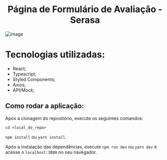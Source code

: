 <h1 align="center">
Página de Formulário de Avaliação - Serasa
</h1>

![image](https://user-images.githubusercontent.com/41245525/180574105-ee10c8dd-efce-446f-ab7f-ad775bb76ec5.png)

# Tecnologias utilizadas:
 - React;
 - Typescript;
 - Styled Components;
 - Axios;
 - API/Mock;

## Como rodar a aplicação:

Após a clonagem do repositório, execute os seguintes comandos:

`cd <local_do_repo>`

`npm install` ou `yarn install`.

Após a instalação das dependências, execute `npm run dev` ou `yarn dev` e acesse o `localhost:3000` no seu navegador.
